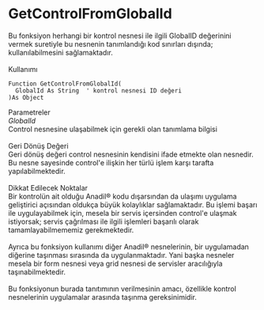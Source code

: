 # GetControlFromGlobalId

Bu fonksiyon herhangi bir kontrol nesnesi ile ilgili GlobalID değerinini vermek suretiyle bu nesnenin tanımlandığı kod sınırları dışında; kullanılabilmesini sağlamaktadır.\
\
Kullanımı

```
Function GetControlFromGlobalId(
  GlobalId As String  ' kontrol nesnesi ID değeri
)As Object
```

Parametreler\
_GlobalId_\
Control nesnesine ulaşabilmek için gerekli olan tanımlama bilgisi\
\
Geri Dönüş Değeri\
Geri dönüş değeri control nesnesinin kendisini ifade etmekte olan nesnedir. Bu nesne sayesinde control'e ilişkin her türlü işlem karşı tarafta yapılabilmektedir.\
\
Dikkat Edilecek Noktalar\
Bir kontrolün ait olduğu Anadil® kodu dışarsından da ulaşımı uygulama geliştirici açısından oldukça büyük kolaylıklar sağlamaktadır. Bu işlemi başarı ile uygulayabilmek için, mesela bir servis içersinden control'e ulaşmak istiyorsak; servis çağrılması ile ilgili işlemleri başarılı olarak tamamlayabilmememiz gerekmektedir.\
\
Ayrıca bu fonksiyon kullanımı diğer Anadil® nesnelerinin, bir uygulamadan diğerine taşınması sırasında da uygulanmaktadır. Yani başka nesneler mesela bir form nesnesi veya grid nesnesi de servisler aracılığıyla taşınabilmektedir.\
\
Bu fonksiyonun burada tanıtımının verilmesinin amacı, özellikle kontrol nesnelerinin uygulamalar arasında taşınma gereksinimidir.
